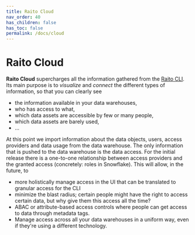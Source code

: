 ```yaml
---
title: Raito Cloud
nav_order: 40
has_children: false
has_toc: false
permalink: /docs/cloud
---
```


# Raito Cloud

**Raito Cloud** supercharges all the information gathered from the [Raito CLI](/docs/cli). Its main purpose is to *visualize* and *connect* the different types of information, so that you can clearly see
- the information available in your data warehouses,
- who has access to what,
- which data assets are accessible by few or many people,
- which data assets are barely used,
- ...

At this point we import information about the data objects, users, access providers and data usage from the data warehouse. The only information that is pushed to the data warehouse
is the data access. For the initial release there is a one-to-one relationship between access providers and the granted access (concretely: roles in Snowflake). This will allow, in the future, to
- more holistically manage access in the UI that can be translated to granular access for the CLI
- minimize the blast radius; certain people might have the right to access certain data, but why give them this access all the time? 
- ABAC or attribute-based access controls where people can get access to data through metadata tags.
- Manage access across all your data warehouses in a uniform way, even if they're using a different technology. 